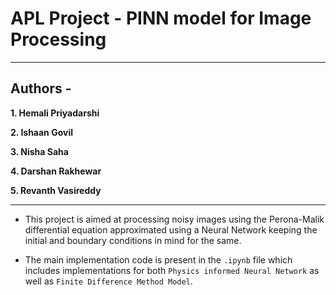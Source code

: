 # APL Project - PINN model for Image Processing

---
## Authors - 

**1. Hemali Priyadarshi**

**2. Ishaan Govil**

**3. Nisha Saha**

**4. Darshan Rakhewar**

**5. Revanth Vasireddy**

---
- This project is aimed at processing noisy images using the Perona-Malik differential equation approximated using a Neural Network keeping the initial and boundary conditions in mind for the same.

- The main implementation code is present in the `.ipynb` file which includes implementations for both `Physics informed Neural Network` as well as `Finite Difference Method Model`.





